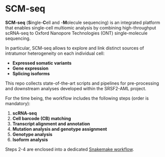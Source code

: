 # SCM-seq  
**SCM-seq** (**S**ingle-**C**ell and -**M**olecule sequencing) is an integrated platform that enables single-cell multiomic analysis by combining high-throughput scRNA-seq to Oxford Nanopore Technologies (ONT) single-molecule sequencing.

In particular, SCM-seq allows to explore and link distinct sources of intratumor heterogeneity on each individual cell:

- **Expressed somatic variants** 
- **Gene expression** 
- **Splicing isoforms**

This repo collects state-of-the-art scripts and pipelines for pre-processing and downstream analyses developed within the SRSF2-AML project.

For the time being, the workflow includes the following steps (order is mandatory):

1. **scRNA-seq**
2. **Cell barcode (CB) matching**
3. **Transcript alignment and annotation**
4. **Mutation analysis and genotype assignment**
5. **Genotype analysis**
6. **Isoform analysis**

Steps 2-4 are enclosed into a dedicated [Snakemake workflow](https://snakemake.readthedocs.io/en/stable/index.html).
